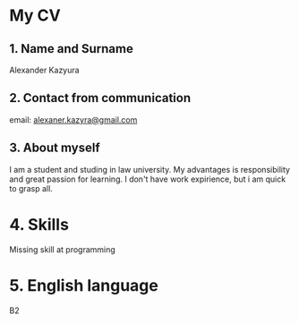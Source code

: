 # My CV #
## 1. Name and Surname #
Alexander Kazyura
## 2. Contact from communication ##
email: alexaner.kazyra@gmail.com
## 3. About myself ##
I am a student and studing in law university. My advantages is responsibility and great passion for learning. I don't have work expirience, but i am quick to grasp all.
# 4. Skills #
Missing skill at programming
# 5. English language #
B2
